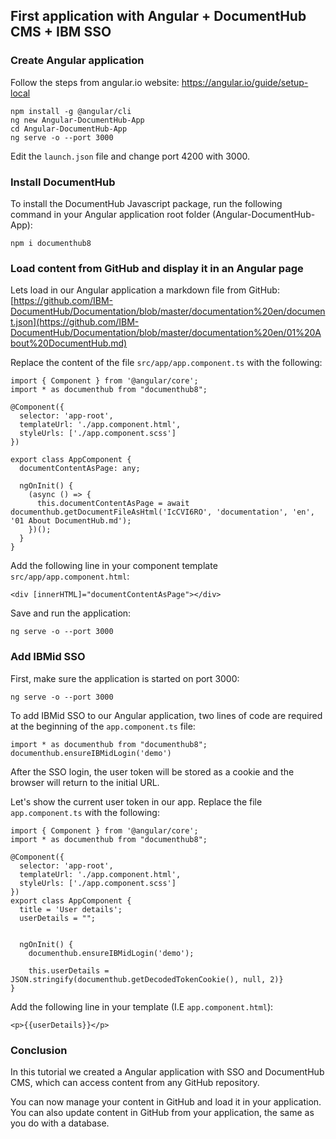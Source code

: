 ## First application with Angular + DocumentHub CMS + IBM SSO

### Create Angular application

Follow the steps from angular.io website: https://angular.io/guide/setup-local

```
npm install -g @angular/cli
ng new Angular-DocumentHub-App
cd Angular-DocumentHub-App
ng serve -o --port 3000
```

Edit the ```launch.json``` file and change port 4200 with 3000.


### Install DocumentHub

To install the DocumentHub Javascript package, run the following command in your Angular application root folder (Angular-DocumentHub-App):

```
npm i documenthub8
```


### Load content from GitHub and display it in an Angular page

Lets load in our Angular application a markdown file from GitHub: [https://github.com/IBM-DocumentHub/Documentation/blob/master/documentation%20en/document.json](https://github.com/IBM-DocumentHub/Documentation/blob/master/documentation%20en/01%20About%20DocumentHub.md)

Replace the content of the file ```src/app/app.component.ts``` with the following:

```
import { Component } from '@angular/core';
import * as documenthub from "documenthub8";

@Component({
  selector: 'app-root',
  templateUrl: './app.component.html',
  styleUrls: ['./app.component.scss']
})

export class AppComponent {
  documentContentAsPage: any;

  ngOnInit() {
    (async () => {
      this.documentContentAsPage = await documenthub.getDocumentFileAsHtml('IcCVI6RO', 'documentation', 'en', '01 About DocumentHub.md');
    })();
  }
}
```

Add the following line in your component template ```src/app/app.component.html```:

```
<div [innerHTML]="documentContentAsPage"></div>
```

Save and run the application:

```
ng serve -o --port 3000
```

### Add IBMid SSO

First, make sure the application is started on port 3000:

```
ng serve -o --port 3000
```

To add IBMid SSO to our Angular application, two lines of code are required at the beginning of the ```app.component.ts``` file:

```
import * as documenthub from "documenthub8";
documenthub.ensureIBMidLogin('demo')
```

After the SSO login, the user token will be stored as a cookie and the browser will return to the initial URL.

Let's show the current user token in our app. Replace the file ```app.component.ts``` with the following:

```
import { Component } from '@angular/core';
import * as documenthub from "documenthub8";

@Component({
  selector: 'app-root',
  templateUrl: './app.component.html',
  styleUrls: ['./app.component.scss']
})
export class AppComponent {
  title = 'User details';
  userDetails = "";


  ngOnInit() {
    documenthub.ensureIBMidLogin('demo');
    
    this.userDetails = JSON.stringify(documenthub.getDecodedTokenCookie(), null, 2)}
}
```

Add the following line in your template (I.E ```app.component.html```):
```
<p>{{userDetails}}</p>
```

### Conclusion

In this tutorial we created a Angular application with SSO and DocumentHub CMS, which can access content from any GitHub repository.

You can now manage your content in GitHub and load it in your application. You can also update content in GitHub from your application, the same as you do with a database.
